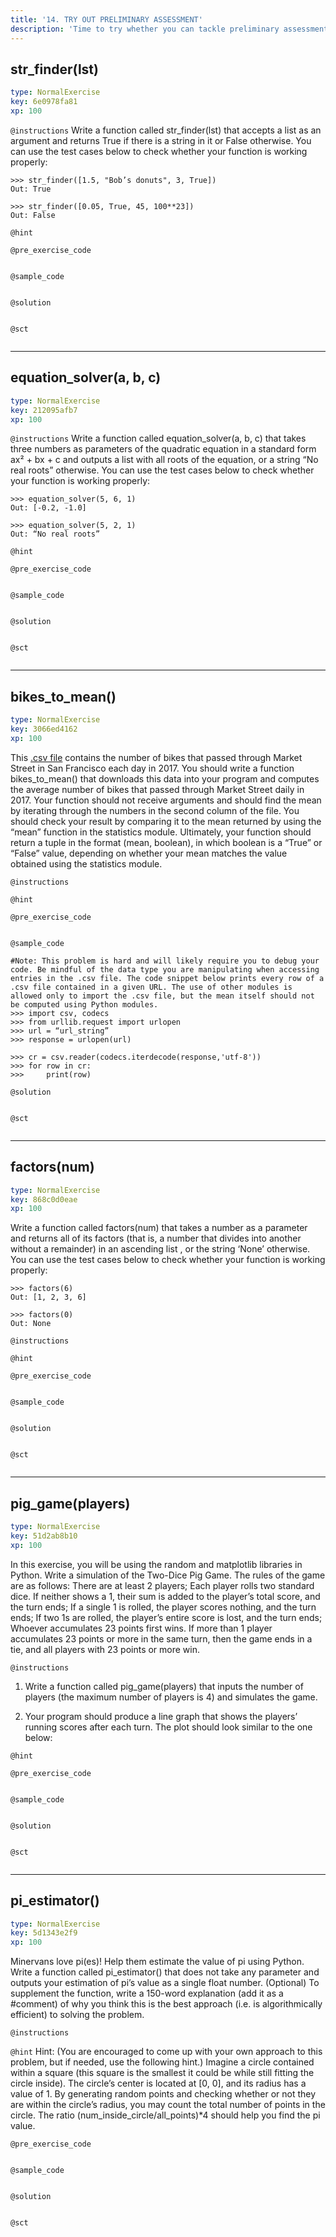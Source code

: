 ```yaml
---
title: '14. TRY OUT PRELIMINARY ASSESSMENT'
description: 'Time to try whether you can tackle preliminary assessment 2019!'
---
```


## str_finder(lst)

```yaml
type: NormalExercise
key: 6e0978fa81
xp: 100
```



`@instructions`
Write a function called str_finder(lst) that accepts a list as an argument and returns True if there is a string in it or False otherwise. 
You can use the test cases below to check whether your function is working properly:
```
>>> str_finder([1.5, "Bob’s donuts", 3, True])
Out: True

>>> str_finder([0.05, True, 45, 100**23])
Out: False

```

`@hint`


`@pre_exercise_code`
```{python}

```

`@sample_code`
```{python}

```

`@solution`
```{python}

```

`@sct`
```{python}

```

---

## equation_solver(a, b, c)

```yaml
type: NormalExercise
key: 212095afb7
xp: 100
```



`@instructions`
Write a function called equation_solver(a, b, c) that takes three numbers as parameters of the quadratic equation in a standard form ax² + bx + c  and outputs a list with all roots of the equation, or a string “No real roots” otherwise. 
You can use the test cases below to check whether your function is working properly:
```
>>> equation_solver(5, 6, 1)
Out: [-0.2, -1.0]

>>> equation_solver(5, 2, 1)
Out: “No real roots”

```

`@hint`


`@pre_exercise_code`
```{python}

```

`@sample_code`
```{python}

```

`@solution`
```{python}

```

`@sct`
```{python}

```

---

## bikes_to_mean()

```yaml
type: NormalExercise
key: 3066ed4162
xp: 100
```

This [.csv file](https://doc-10-7s-docs.googleusercontent.com/docs/securesc/dm497p5a4fh9b9tijedks110f4hv444a/m075v8cmpva7qvgqvba2mnlog26l06os/1559116800000/08552425112971249762/00142732287606330913/15UC8VgyWdHGHHFNg1gJ-2B7TCGhFihy7?e=download) contains the number of bikes that passed through Market Street in San Francisco each day in 2017. You should write a function bikes_to_mean() that downloads this data into your program and computes the average number of bikes that passed through Market Street daily in 2017. Your function should not receive arguments and should find the mean by iterating through the numbers in the second column of the file. You should check your result by comparing it to the mean returned by using the “mean” function in the statistics module. Ultimately, your function should return a tuple in the format (mean, boolean), in which boolean is a “True” or “False” value, depending on whether your mean matches the value obtained using the statistics module.

`@instructions`


`@hint`


`@pre_exercise_code`
```{python}

```

`@sample_code`
```{python}
#Note: This problem is hard and will likely require you to debug your code. Be mindful of the data type you are manipulating when accessing entries in the .csv file. The code snippet below prints every row of a .csv file contained in a given URL. The use of other modules is allowed only to import the .csv file, but the mean itself should not be computed using Python modules. 
>>> import csv, codecs
>>> from urllib.request import urlopen
>>> url = “url_string”
>>> response = urlopen(url)

>>> cr = csv.reader(codecs.iterdecode(response,'utf-8'))
>>> for row in cr:
>>>     print(row)
```

`@solution`
```{python}

```

`@sct`
```{python}

```

---

## factors(num)

```yaml
type: NormalExercise
key: 868c0d0eae
xp: 100
```

Write a function called factors(num) that takes a number as a parameter and returns all of its factors (that is, a number that divides into another without a remainder)  in an ascending list , or the string ‘None’ otherwise. 
You can use the test cases below to check whether your function is working properly:
```
>>> factors(6)
Out: [1, 2, 3, 6]

>>> factors(0)
Out: None

```

`@instructions`


`@hint`


`@pre_exercise_code`
```{python}

```

`@sample_code`
```{python}

```

`@solution`
```{python}

```

`@sct`
```{python}

```

---

## pig_game(players)

```yaml
type: NormalExercise
key: 51d2ab8b10
xp: 100
```

In this exercise, you will be using the random and matplotlib libraries in Python. Write a simulation of the Two-Dice Pig Game. The rules of the game are as follows: 
There are at least 2 players;
Each player rolls two standard dice. If neither shows a 1, their sum is added to the player’s total score, and the turn ends;
If a single 1 is rolled, the player scores nothing, and the turn ends;
If two 1s are rolled, the player’s entire score is lost, and the turn ends;
Whoever accumulates 23 points first wins.
If more than 1 player accumulates 23 points or more in the same turn, then the game ends in a tie, and all players with 23 points or more win.

`@instructions`
1) Write a function called pig_game(players) that inputs the number of players (the maximum number of players is 4) and simulates the game.

2) Your program should produce a line graph that shows the players’ running scores after each turn. The plot should look similar to the one below:

`@hint`


`@pre_exercise_code`
```{python}

```

`@sample_code`
```{python}

```

`@solution`
```{python}

```

`@sct`
```{python}

```

---

## pi_estimator()

```yaml
type: NormalExercise
key: 5d1343e2f9
xp: 100
```

Minervans love pi(es)! Help them estimate the value of pi using Python. Write a function called pi_estimator() that does not take any parameter and outputs your estimation of pi’s value as a single float number. 
(Optional) To supplement the function, write a 150-word explanation (add it as a #comment) of why you think this is the best approach (i.e. is algorithmically efficient) to solving the problem.

`@instructions`


`@hint`
Hint:  (You are encouraged to come up with your own approach to this problem, but if needed, use the following hint.) 
Imagine a circle contained within a square (this square is the smallest it could be while still fitting the circle inside). The circle’s center is located at [0, 0], and its radius has a value of 1. By generating random points and checking whether or not they are within the circle’s radius, you may count the total number of points in the circle. The ratio (num_inside_circle/all_points)*4 should help you find the pi value.

`@pre_exercise_code`
```{python}

```

`@sample_code`
```{python}

```

`@solution`
```{python}

```

`@sct`
```{python}

```
